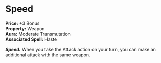 # Speed

**Price:** +3 Bonus  
**Property:** Weapon  
**Aura:** Moderate Transmutation  
**Associated Spell:** Haste  

***Speed.*** When you take the Attack action on your turn, you can make an additional attack with the same weapon.